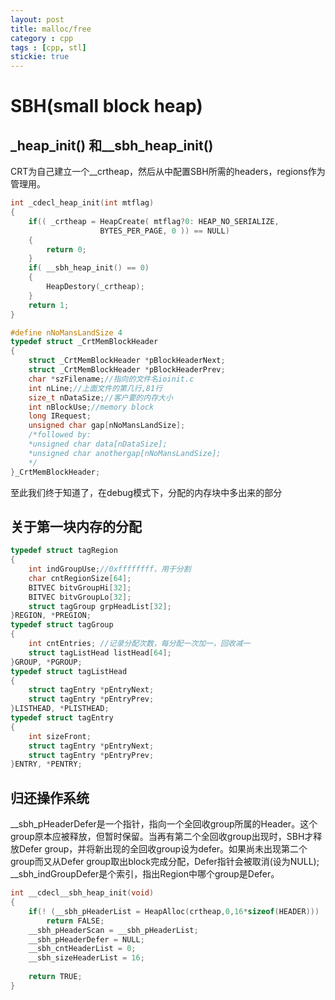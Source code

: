 ```yaml
---
layout: post
title: malloc/free
category : cpp
tags : [cpp, stl]
stickie: true
---
```


SBH(small block heap)
===
_heap_init() 和__sbh_heap_init()
---
CRT为自己建立一个__crtheap，然后从中配置SBH所需的headers，regions作为管理用。

```c++
int _cdecl_heap_init(int mtflag)
{
	if(( _crtheap = HeapCreate( mtflag?0: HEAP_NO_SERIALIZE,
					BYTES_PER_PAGE, 0 )) == NULL)
	{
		return 0;
	}
	if( __sbh_heap_init() == 0)
	{
		HeapDestory(_crtheap);
	}
	return 1;
}

#define nNoMansLandSize 4
typedef struct _CrtMemBlockHeader
{
	struct _CrtMemBlockHeader *pBlockHeaderNext;
	struct _CrtMemBlockHeader *pBlockHeaderPrev;
	char *szFilename;//指向的文件名ioinit.c
	int nLine;//上面文件的第几行,81行
	size_t nDataSize;//客户要的内存大小
	int nBlockUse;//memory block
	long IRequest;
	unsigned char gap[nNoMansLandSize];
	/*followed by:
	*unsigned char data[nDataSize];
	*unsigned char anothergap[nNoMansLandSize];
	*/
}_CrtMemBlockHeader;
```
至此我们终于知道了，在debug模式下，分配的内存块中多出来的部分

关于第一块内存的分配
---
```c++
typedef struct tagRegion
{
	int indGroupUse;//0xffffffff，用于分割
	char cntRegionSize[64];
	BITVEC bitvGroupHi[32];
	BITVEC bitvGroupLo[32];
	struct tagGroup grpHeadList[32];
}REGION, *PREGION;
typedef struct tagGroup
{
	int cntEntries; //记录分配次数，每分配一次加一，回收减一
	struct tagListHead listHead[64];
}GROUP, *PGROUP;
typedef struct tagListHead
{
	struct tagEntry *pEntryNext;
	struct tagEntry *pEntryPrev;
}LISTHEAD, *PLISTHEAD;
typedef struct tagEntry
{
	int sizeFront;
	struct tagEntry *pEntryNext;
	struct tagEntry *pEntryPrev;
}ENTRY, *PENTRY;
```

归还操作系统
---
__sbh_pHeaderDefer是一个指针，指向一个全回收group所属的Header。这个group原本应被释放，但暂时保留。当再有第二个全回收group出现时，SBH才释放Defer group，并将新出现的全回收group设为defer。如果尚未出现第二个group而又从Defer group取出block完成分配，Defer指针会被取消(设为NULL);  
__sbh_indGroupDefer是个索引，指出Region中哪个group是Defer。

```c++
int __cdecl__sbh_heap_init(void)
{
	if(! (__sbh_pHeaderList = HeapAlloc(crtheap,0,16*sizeof(HEADER)))
		return FALSE;
	__sbh_pHeaderScan = __sbh_pHeaderList;
	__sbh_pHeaderDefer = NULL;
	__sbh_cntHeaderList = 0;
	__sbh_sizeHeaderList = 16;
 	
    return TRUE;
}
```
